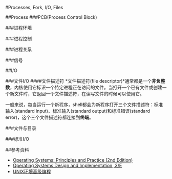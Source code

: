 #Processes, Fork, I/O, Files

##Process
###PCB(Process Control Block)

###进程环境

###进程控制

###进程关系

###信号

##I/O

###文件I/O
####文件描述符
*文件描述符(file descriptor)*通常都是一个**非负整数**，内核使用它标识一个特定进程正在访问的文件。当打开一个已有文件或创建一个新文件时，它返回一个文件描述符，在读写文件的时候可以使用它。

一般来说，每当运行一个新程序，shell都会为新程序打开三个文件描述符：标准输入(standard input)、标准输入(standard output)和标准错误(standard error)，这个三个文件描述符都连接到**终端**。

###文件与目录

###标准I/O

##参考资料
* [Operating Systems: Principles and Practice (2nd Edition)](http://ospp.cs.washington.edu)
* [Operating Systems Design and Implementation, 3/E](http://book.douban.com/subject/1764254/)
* [UNIX环境高级编程](http://book.douban.com/subject/1788421/)